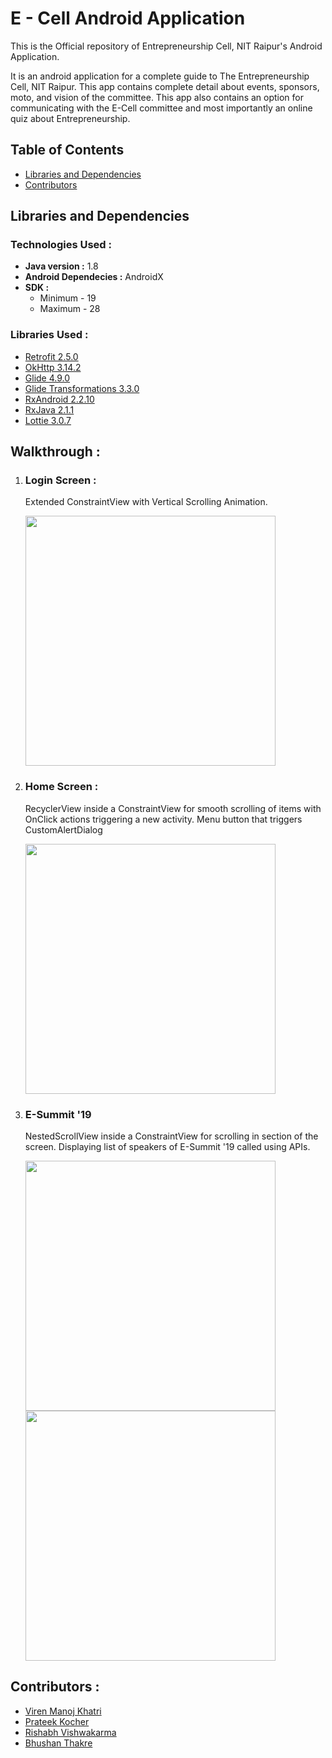 # E - Cell Android Application
This is the Official repository of Entrepreneurship Cell, NIT Raipur's Android Application.

It is an android application for a complete guide to The Entrepreneurship Cell, NIT Raipur. This app contains complete detail about events, sponsors, moto, and vision of the committee. This app also contains an option for communicating with the E-Cell committee and most importantly an online quiz about Entrepreneurship.

## Table of Contents
* [Libraries and Dependencies](#librariesanddependencies)
* [Contributors](#contributors)

## Libraries and Dependencies
### Technologies Used :
* **Java version :** 1.8
* **Android Dependecies :** AndroidX
* **SDK :**
  * Minimum - 19
  * Maximum - 28

### Libraries Used :
* [Retrofit 2.5.0](https://square.github.io/retrofit/)
* [OkHttp 3.14.2](https://github.com/square/okhttp)
* [Glide 4.9.0](https://bumptech.github.io/glide/)
* [Glide Transformations 3.3.0](https://github.com/wasabeef/glide-transformations)
* [RxAndroid 2.2.10](https://github.com/ReactiveX/RxAndroid)
* [RxJava 2.1.1](https://github.com/ReactiveX/RxJava)
* [Lottie 3.0.7](https://github.com/airbnb/lottie-android)

## Walkthrough :
1. ### Login Screen : 
    Extended ConstraintView with Vertical Scrolling Animation.
    
    <img src="https://user-images.githubusercontent.com/44755140/65644144-24eba680-e011-11e9-99cb-6ea791ae4186.gif" width="400">
    
    
2. ### Home Screen : 
    RecyclerView inside a ConstraintView for smooth scrolling of items with OnClick actions triggering a new activity.
    Menu button that triggers CustomAlertDialog
    
    <img src="https://user-images.githubusercontent.com/44755140/65649781-a0575300-e025-11e9-9622-55aeee8dcfbd.gif" width="400">
    
    
3. ### E-Summit '19
    NestedScrollView inside a ConstraintView for scrolling in section of the screen. Displaying list of speakers of E-Summit '19 called using APIs.
    
    <img src="https://user-images.githubusercontent.com/44755140/65633262-548eb480-dff9-11e9-9ad0-6dc05650fbff.png" width="400">
    <img src="https://user-images.githubusercontent.com/44755140/65633265-56587800-dff9-11e9-88dd-9771a5815c67.png" width="400">

## Contributors :
* [Viren Manoj Khatri](https://github.com/werainkhatri)
* [Prateek Kocher](https://github.com/prateekk2001)
* [Rishabh Vishwakarma](https://github.com/thepseudoartist)
* [Bhushan Thakre](https://github.com/bhushan-7)
